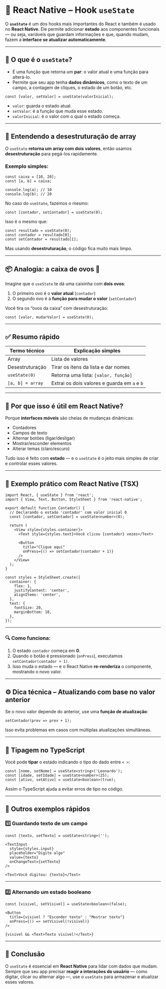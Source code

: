 # 📱 React Native – Hook `useState`

O **`useState`** é um dos hooks mais importantes do React e também é usado no **React Native**.
Ele permite adicionar **estado** aos componentes funcionais — ou seja, variáveis que guardam informações e que, quando mudam, fazem a **interface se atualizar automaticamente**.

---

## 🧩 O que é o `useState`?

* É uma função que retorna um **par**: o valor atual e uma função para alterá-lo.
* Permite que seu app tenha **dados dinâmicos**, como o texto de um campo, a contagem de cliques, o estado de um botão, etc.

```tsx
const [valor, setValor] = useState(valorInicial);
```

* `valor`: guarda o estado atual.
* `setValor`: é a função que muda esse estado.
* `valorInicial`: é o valor com o qual o estado começa.

---

## 🎯 Entendendo a desestruturação de array

O `useState` **retorna um array com dois valores**, então usamos **desestruturação** para pegá-los rapidamente.

### Exemplo simples:

```tsx
const caixa = [10, 20];
const [a, b] = caixa;

console.log(a); // 10
console.log(b); // 20
```

No caso do `useState`, fazemos o mesmo:

```tsx
const [contador, setContador] = useState(0);
```

Isso é o mesmo que:

```tsx
const resultado = useState(0);
const contador = resultado[0];
const setContador = resultado[1];
```

Mas usando **desestruturação**, o código fica muito mais limpo.

---

## 📦 Analogia: a caixa de ovos 🥚

Imagine que o `useState` te dá uma caixinha com **dois ovos**:

1. O primeiro ovo é o **valor atual** (`contador`)
2. O segundo ovo é a **função para mudar o valor** (`setContador`)

Você tira os “ovos da caixa” com desestruturação:

```tsx
const [valor, mudarValor] = useState(0);
```

---

## ✅ Resumo rápido

| Termo técnico    | Explicação simples                           |
| ---------------- | -------------------------------------------- |
| Array            | Lista de valores                             |
| Desestruturação  | Tirar os itens da lista e dar nomes          |
| `useState(0)`    | Retorna uma lista: `[valor, função]`         |
| `[a, b] = array` | Extrai os dois valores e guarda em `a` e `b` |

---

## 🧠 Por que isso é útil em React Native?

Porque **interfaces móveis** são cheias de mudanças dinâmicas:

* Contadores
* Campos de texto
* Alternar botões (ligar/desligar)
* Mostrar/esconder elementos
* Alterar temas (claro/escuro)

Tudo isso é feito com **estado** — e o `useState` é o jeito mais simples de criar e controlar esses valores.

---

## 🧩 Exemplo prático com React Native (TSX)

```tsx
import React, { useState } from 'react';
import { View, Text, Button, StyleSheet } from 'react-native';

export default function Contador() {
  // Declarando o estado 'contador' com valor inicial 0
  const [contador, setContador] = useState<number>(0);

  return (
    <View style={styles.container}>
      <Text style={styles.text}>Você clicou {contador} vezes</Text>

      <Button
        title="Clique aqui"
        onPress={() => setContador(contador + 1)}
      />
    </View>
  );
}

const styles = StyleSheet.create({
  container: {
    flex: 1,
    justifyContent: 'center',
    alignItems: 'center',
  },
  text: {
    fontSize: 20,
    marginBottom: 10,
  },
});
```

---

### 🔍 Como funciona:

1. O estado `contador` começa em **0**.
2. Quando o botão é pressionado (`onPress`), executamos `setContador(contador + 1)`.
3. Isso muda o estado — e o React Native **re-renderiza** o componente, mostrando o novo valor.

---

## ⚙️ Dica técnica – Atualizando com base no valor anterior

Se o novo valor depende do anterior, use uma **função de atualização**:

```tsx
setContador(prev => prev + 1);
```

Isso evita problemas em casos com múltiplas atualizações simultâneas.

---

## 🧮 Tipagem no TypeScript

Você pode **tipar** o estado indicando o tipo do dado entre `< >`:

```tsx
const [nome, setNome] = useState<string>('Leonardo');
const [idade, setIdade] = useState<number>(25);
const [ativo, setAtivo] = useState<boolean>(true);
```

Assim o TypeScript ajuda a evitar erros de tipo no código.

---

## 🧰 Outros exemplos rápidos

### 1️⃣ Guardando texto de um campo

```tsx
const [texto, setTexto] = useState<string>('');

<TextInput
  style={styles.input}
  placeholder="Digite algo"
  value={texto}
  onChangeText={setTexto}
/>

<Text>Você digitou: {texto}</Text>
```

---

### 2️⃣ Alternando um estado booleano

```tsx
const [visivel, setVisivel] = useState<boolean>(false);

<Button
  title={visivel ? "Esconder texto" : "Mostrar texto"}
  onPress={() => setVisivel(!visivel)}
/>

{visivel && <Text>Texto visível!</Text>}
```

---

## 🧭 Conclusão

O `useState` é essencial em **React Native** para lidar com dados que mudam.
Sempre que seu app precisar **reagir a interações do usuário** — como digitar, clicar ou alternar algo —, use o `useState` para armazenar e atualizar esses valores.
